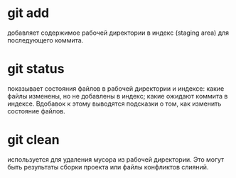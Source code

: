 # git add

добавляет содержимое рабочей директории в индекс (staging area) для последующего коммита.

# git status

показывает состояния файлов в рабочей директории и индексе: какие файлы изменены, но не добавлены в индекс; какие ожидают коммита в индексе. Вдобавок к этому выводятся подсказки о том, как изменить состояние файлов.

# git clean

используется для удаления мусора из рабочей директории. Это могут быть результаты сборки проекта или файлы конфликтов слияний.